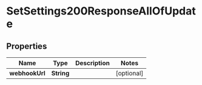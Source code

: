 

# SetSettings200ResponseAllOfUpdate


## Properties

| Name | Type | Description | Notes |
|------------ | ------------- | ------------- | -------------|
|**webhookUrl** | **String** |  |  [optional] |




